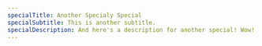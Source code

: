```yaml
---
specialTitle: Another Specialy Special
specialSubtitle: This is another subtitle.
specialDescription: And here's a description for another special! Wow!
---
```

